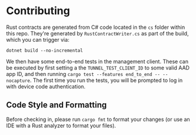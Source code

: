 # Contributing

Rust contracts are generated from C# code located in the `cs` folder within this repo. They're generated by `RustContractWriter.cs` as part of the build, which you can trigger via:

```
dotnet build --no-incremental
```

We then have some end-to-end tests in the management client. These can be executed by first setting a the `TUNNEL_TEST_CLIENT_ID` to some valid AAD app ID, and then running `cargo test --features end_to_end -- --nocapture`. The first time you run the tests, you will be prompted to log in with device code authentication.

## Code Style and Formatting

Before checking in, please run `cargo fmt` to format your changes (or use an IDE with a Rust analyzer to format your files).

